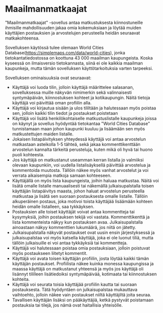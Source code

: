# Maailmanmatkaajat

"Maailmanmatkaajat" -sovellus antaa matkustuksesta kiinnostuneille ihmisille mahdollisuuden jakaa omia kokemuksiaan ja löytää muiden käyttäjien postauksien ja arvostelujen perusteella heidän seuraavat matkakohteensa. 

Sovelluksen käytössä tulee olemaan World Cities Database(https://simplemaps.com/data/world-cities), jonka tietokantatiedostossa on koottuna 43 000 maailman kaupungeista. Koska kyseessä on ilmaisversio tietokannasta, siinä ei ole kaikkia maailman kaupunkeja, mutta tämän sovelluksen käyttötarkoituksia varten tarpeeksi.


Sovelluksen ominaisuuksia ovat seuraavat:

- Käyttäjä voi luoda tilin, jolloin käyttäjä määrittelee salasanan, sovelluksessa muille näkyvän nimimerkin sekä valinnaisesti syntymäpäivän, kiinnostuksen kohteet ja kotikaupungin. Näitä tietoja käyttäjä voi päivittää oman profiilin alla.
- Käyttäjä voi kirjautua sisään ja ulos tililtään ja halutessaan myös poistaa sen, jolloin kaikki tilin tiedot ja postaukset poistetaan
- Käyttäjä voi lisätä henkilökohtaiselle matkustuslistalle kaupunkeja joissa on käynyt ja sovellus hyödyntää tietokantaa "World Cities Database" tunnistamaan maan johon kaupunki kuuluu ja lisäämään sen myös matkustettujen maiden listalle.
- Jokaisen listapäivityksen yhteydessä käyttäjä voi antaa arvostelun matkastaan asteikolla 1-5 tähteä, sekä jakaa kommenttikenttään arvostelun kannalta tärkeitä perusteluja, kuten mikä oli hyvä tai huono puoli kohteesta.
- Jos käyttäjä on matkustanut useamman kerran listalla jo valmiiksi olevaan kaupunkiin, voi uudella listalisäyksellä päivittää arvostelua ja kommentoida muutosta. Tällöin näkee myös vanhat arvostelut ja voi verrata aikaisempia matkoja samaan kohteeseen.
- Käyttäjällä on myös lista kaupungeista, joihin haluaa matkustaa. Näitä voi lisätä omalle listalle manuaalisesti tai näkemällä julkaisupalstalla toisen käyttäjän listapäivitys maasta, johon haluat arvostelun perusteella matkustaa ja lisätä sen suoraan postauksesta omalle listalle. Tällöin alkuperäinen postaus, joka motivoi toista käyttäjää lisäämään kohteen heidän omalle listalleen, saa tykkäyksen.
- Postauksien alle toiset käyttäjät voivat antaa kommentteja tai kysymyksiä, joihin postauksen tekijä voi vastata. Kommenttikenttä ja lista kommenteista näkyy kun postauksen avaa. Julkaisupalstalla ainoastaan näkyy kommenttien lukumäärä, jos niitä on jätetty.
- Julkaisupalstalla näkyvät postaukset ovat uusin ensin järjestyksessä ja julkaisupalstaa voi myös katsella käyttäjä, joka ei ole luonut tiliä, mutta tällöin julkaisuille ei voi antaa tykkäyksiä tai kommentteja.
- Käyttäjä voi halutessaan poistaa omia postauksiaan, jolloin poistuvat myös postaukseen liitetyt kommentit.
- Käyttäjä voi avata toisen käyttäjän profiilin, josta löytää kaikki tämän käyttäjän postaukset. Profiilista näkee kuinka monessa kaupungissa ja maassa käyttäjä on matkustanut yhteensä ja myös jos käyttäjä oli lisännyt tililleen lisätiedoiksi syntymäpäivää, kotimaata tai kiinnostuksen kohteita. 
- Käyttäjä voi seurata toisia käyttäjää profiilin kautta tai suoraan postauksesta. Tätä hyödyntäen on julkaisupalstaa mukauttava vaihtoehto, jolloin näkee vain postaukset niiltä käyttäjiltä joita seuraa.
- Tavallisen käyttäjän lisäksi on pääkäyttäjiä, ketkä pystyvät poistamaan postauksia tai tilejä, jos nämä ovat haitallisia yhteisölle.
